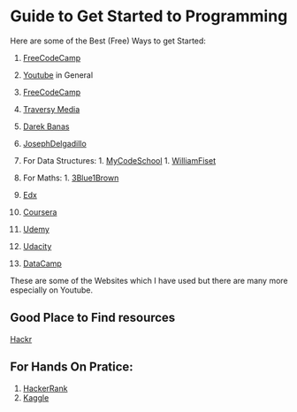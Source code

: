# Guide to Get Started to Programming

Here are some of the Best (Free) Ways to get Started:
1. [FreeCodeCamp](https://www.freecodecamp.org/)
1. [Youtube](https://www.youtube.com/) in General
  1. [FreeCodeCamp](https://www.youtube.com/c/Freecodecamp/featured)
  1. [Traversy Media](https://www.youtube.com/user/TechGuyWeb)
  1. [Darek Banas](https://www.youtube.com/c/derekbanas/featured)
 1. [JosephDelgadillo](https://www.youtube.com/c/JosephDelgadillo/featured)

  1. For Data Structures:
    1. [MyCodeSchool](https://www.youtube.com/user/mycodeschool/featured)
    1. [WilliamFiset](https://www.youtube.com/c/WilliamFiset-videos/featured)

  1. For Maths:
    1. [3Blue1Brown](https://www.youtube.com/c/3blue1brown/featured)

1. [Edx](https://www.edx.org/)
1. [Coursera](https://www.coursera.org/)
1. [Udemy](https://www.udemy.com/)
1. [Udacity](https://www.udacity.com/)

1. [DataCamp](https://www.datacamp.com/)


These are some of the Websites which I have used but there are many more especially on Youtube.

## Good Place to Find resources
[Hackr](https://hackr.io/)

## For Hands On Pratice:
1. [HackerRank](https://www.hackerrank.com/dashboard)
1. [Kaggle](https://www.kaggle.com/)
